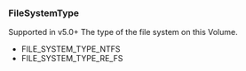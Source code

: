 ### FileSystemType
Supported in v5.0+
The type of the file system on this Volume.

- FILE_SYSTEM_TYPE_NTFS
- FILE_SYSTEM_TYPE_RE_FS
